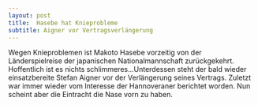 ```yaml
---
layout: post
title:  Hasebe hat Knieprobleme
subtitle: Aigner vor Vertragsverlängerung
---
```


Wegen Knieproblemen ist Makoto Hasebe vorzeitig von der Länderspielreise der japanischen Nationalmannschaft zurückgekehrt. Hoffentlich ist es nichts schlimmeres...Unterdessen steht der bald wieder einsatzbereite Stefan Aigner vor der Verlängerung seines Vertrags. Zuletzt war immer wieder vom Interesse der Hannoveraner berichtet worden. Nun scheint aber die Eintracht die Nase vorn zu haben.


